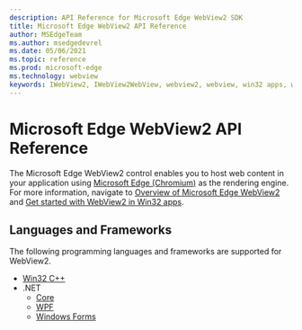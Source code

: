 ```yaml
---
description: API Reference for Microsoft Edge WebView2 SDK
title: Microsoft Edge WebView2 API Reference
author: MSEdgeTeam
ms.author: msedgedevrel
ms.date: 05/06/2021
ms.topic: reference
ms.prod: microsoft-edge
ms.technology: webview
keywords: IWebView2, IWebView2WebView, webview2, webview, win32 apps, win32, edge, ICoreWebView2, ICoreWebView2Controller, browser control
---
```

# Microsoft Edge WebView2 API Reference  

The Microsoft Edge WebView2 control enables you to host web content in your application using [Microsoft Edge (Chromium)](https://www.microsoftedgeinsider.com) as the rendering engine.  For more information, navigate to [Overview of Microsoft Edge WebView2](./index.md) and [Get started with WebView2 in Win32 apps](./get-started/win32.md).  
<!-- todo: why is the above link so platform-specific? what about linking to the other platforms (siblings in TOC)? -->


## Languages and Frameworks  

The following programming languages and frameworks are supported for WebView2.

*   [Win32 C++](/microsoft-edge/webview2/reference/win32/index)  
*   .NET  
    *   [Core][DotnetMicrosoftWebWebView2CoreNamespace]  
    *   [WPF][DotnetMicrosoftWebWebView2WpfNamespace]  
    *   [Windows Forms][DotnetMicrosoftWebWebView2WinformsNamespace]  
<!-- todo: link to API Ref for:
    *   [WinUI 2](__)
    *   [WinUI 3](__)
-->
        
<!-- links -->  

[DotnetMicrosoftWebWebview2CoreNamespace]: /dotnet/api/microsoft.web.webview2.core "Microsoft.Web.WebView2.Core Namespace | Microsoft Docs"
[DotnetMicrosoftWebWebview2WpfNamespace]: /dotnet/api/microsoft.web.webview2.wpf "Microsoft.Web.WebView2.Wpf Namespace | Microsoft Docs"
[DotnetMicrosoftWebWebview2WinformsNamespace]: /dotnet/api/microsoft.web.webview2.winforms "Microsoft.Web.WebView2.WinForms Namespace | Microsoft Docs"
